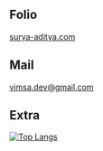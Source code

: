 ## Folio
[surya-aditya.com](https://surya-aditya.com)

## Mail
[vimsa.dev@gmail.com](mailto:vimsa.dev@gmail.com)

## Extra
[![Top Langs](https://github-readme-stats.vercel.app/api/top-langs/?username=anuraghazra&layout=compact)](https://github.com/surya-aditya/github-readme-stats)
